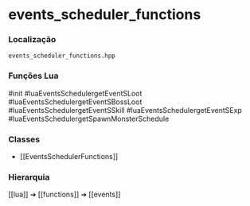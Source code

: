# events_scheduler_functions

### Localização
`events_scheduler_functions.hpp`

### Funções Lua
#init
#luaEventsSchedulergetEventSLoot
#luaEventsSchedulergetEventSBossLoot
#luaEventsSchedulergetEventSSkill
#luaEventsSchedulergetEventSExp
#luaEventsSchedulergetSpawnMonsterSchedule

### Classes
- [[EventsSchedulerFunctions]]

### Hierarquia
[[lua]] ➔ [[functions]] ➔ [[events]]
